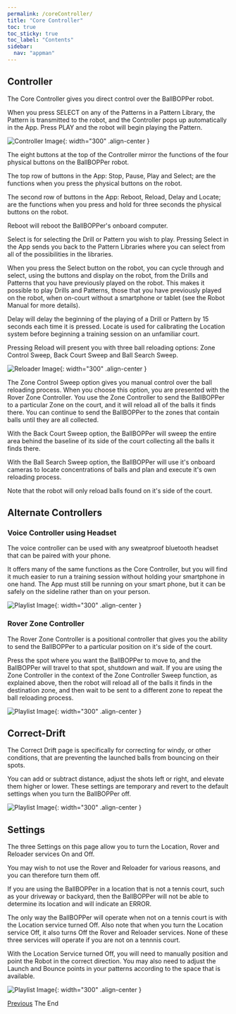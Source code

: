 ```yaml
---
permalink: /coreController/
title: "Core Controller"
toc: true
toc_sticky: true
toc_label: "Contents"
sidebar:
  nav: "appman"
---
```


## Controller

The Core Controller gives you direct control over the BallBOPPer robot. 

When you press SELECT on any of the Patterns in a Pattern Library, the Pattern is transmitted to the robot, and the Controller pops up automatically in the App. Press PLAY and the robot will begin playing the Pattern. 

![Controller Image](../assets/images/Controller.jpg){: width="300" .align-center }

The eight buttons at the top of the Controller mirror the functions of the four physical buttons on the BallBOPPer robot.

The top row of buttons in the App: Stop, Pause, Play and Select; are the functions when you press the physical buttons on the robot.

The second row of buttons in the App: Reboot, Reload, Delay and Locate; are the functions when you press and hold for three seconds the physical buttons on the robot.

Reboot will reboot the BallBOPPer's onboard computer. 

Select is for selecting the Drill or Pattern you wish to play. Pressing Select in the App sends you back to the Pattern Libraries where you can select from all of the possibilities in the libraries. 

When you press the Select button on the robot, you can cycle through and select, using the buttons and display on the robot, from the Drills and Patterns that you have previously played on the robot. This makes it possible to play Drills and Patterns, those that you have previously played on the robot, when on-court without a smartphone or tablet (see the Robot Manual for more details). 

Delay will delay the beginning of the playing of a Drill or Pattern by 15 seconds each time it is pressed. Locate is used for calibrating the Location system before beginning a training session on an unfamiliar court.

Pressing Reload will present you with three ball reloading options: Zone Control Sweep, Back Court Sweep and Ball Search Sweep.

![Reloader Image](../assets/images/ReloaderOptions.jpg){: width="300" .align-center }

The Zone Control Sweep option gives you manual control over the ball reloading process. When you choose this option, you are presented with the Rover Zone Controller. You use the Zone Controller to send the BallBOPPer to a particular Zone on the court, and it will reload all of the balls it finds there. You can continue to send the BallBOPPer to the zones that contain balls until they are all collected.

With the Back Court Sweep option, the BallBOPPer will sweep the entire area behind the baseline of its side of the court collecting all the balls it finds there. 

With the Ball Search Sweep option, the BallBOPPer will use it's onboard cameras to locate concentrations of balls and plan and execute it's own reloading process.

Note that the robot will only reload balls found on it's side of the court. 

## Alternate Controllers

### Voice Controller using Headset

The voice controller can be used with any sweatproof bluetooth headset that can be paired with your phone. 

It offers many of the same functions as the Core Controller, but you will find it much easier to run a training session without holding your smartphone in one hand. The App must still be running on your smart phone, but it can be safely on the sideline rather than on your person.

![Playlist Image](../assets/images/VoiceController.jpg){: width="300" .align-center }

### Rover Zone Controller

The Rover Zone Controller is a positional controller that gives you the ability to send the BallBOPPer to a particular position on it's side of the court. 

Press the spot where you want the BallBOPPer to move to, and the BallBOPPer will travel to that spot, shutdown and wait. If you are using the Zone Controller in the context of the Zone Controller Sweep function, as explained above, then the robot will reload all of the balls it finds in the destination zone, and then wait to be sent to a different zone to repeat the ball reloading process.

![Playlist Image](../assets/images/RoverController.jpg){: width="300" .align-center }

## Correct-Drift

The Correct Drift page is specifically for correcting for windy, or other conditions, that are preventing the launched balls from bouncing on their spots. 

You can add or subtract distance, adjust the shots left or right, and elevate them higher or lower. These settings are temporary and revert to the default settings when you turn the BallBOPPer off.

![Playlist Image](../assets/images/CorrectDrift.jpg){: width="300" .align-center }

## Settings

The three Settings on this page allow you to turn the Location, Rover and Reloader services On and Off. 

You may wish to not use the Rover and Reloader for various reasons, and you can therefore turn them off. 

If you are using the BallBOPPer in a location that is not a tennis court, such as your driveway or backyard, then the BallBOPPer will not be able to determine its location and will indicate an ERROR. 

The only way the BallBOPPer will operate when not on a tennis court is with the Location service turned Off. Also note that when you turn the Location service Off, it also turns Off the Rover and Reloader services. None of these three services will operate if you are not on a tennnis court. 

With the Location Service turned Off, you will need to manually position and point the Robot in the correct direction. You may also need to adjust the Launch and Bounce points in your patterns according to the space that is available. 

![Playlist Image](../assets/images/ControllerSettings.png){: width="300" .align-center }

  <nav class="pagination">
      <a href="/BallBOPPer/shotDesigner/" class="pagination--pager" title="Shot Designer">Previous</a>
        <a class="pagination--pager disabled">The End</a> 
  </nav>
  

